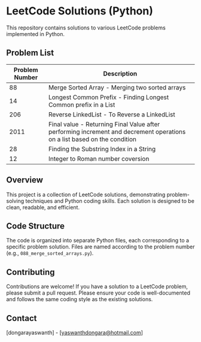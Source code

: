 # LeetCode Solutions (Python)

This repository contains solutions to various LeetCode problems implemented in Python.

## Problem List

| Problem Number | Description                                                                
|--------------- |--------------------------------------------------------------------------                                                 |
| 88             | Merge Sorted Array - Merging two sorted arrays                                                                            | 
| 14             | Longest Common Prefix - Finding Longest Common prefix in a List                                                           | 
| 206            | Reverse LinkedList - To Reverse a LinkedList                                                                              | 
| 2011           | Final value - Returning Final Value after performing increment and decrement operations on a list based on the condition  |                                                                                                 
| 28             | Finding the Substring Index in a String                                                                                   |
| 12             | Integer to Roman number coversion                                                                                         |
## Overview

This project is a collection of LeetCode solutions, demonstrating problem-solving techniques and Python coding skills.  Each solution is designed to be clean, readable, and efficient.

## Code Structure

The code is organized into separate Python files, each corresponding to a specific problem solution. Files are named according to the problem number (e.g., `088_merge_sorted_arrays.py`).

## Contributing

Contributions are welcome!  If you have a solution to a LeetCode problem, please submit a pull request.  Please ensure your code is well-documented and follows the same coding style as the existing solutions.

## Contact

[dongarayaswanth] - [yaswanthdongara@hotmail.com]
